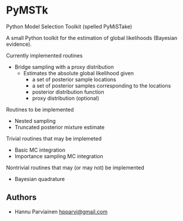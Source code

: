 PyMSTk
======

Python Model Selection Toolkit (spelled PyMiSTake)

A small Python toolkit for the estimation of global likelihoods (Bayesian evidence).

Currently implemented routines

 - Bridge sampling with a proxy distribution
   - Estimates the absolute global likelihood given 
     - a set of posterior sample locations
     - a set of posterior samples corresponding to the locations
     - posterior distribution function
     - proxy distribution (optional)
 
Routines to be implemented

 - Nested sampling
 - Truncated posterior mixture estimate

Trivial routines that may be implemeted

 - Basic MC integration
 - Importance sampling MC integration
 
Nontrivial routines that may (or may not) be implemented

 - Bayesian quadrature

Authors
-------

 - Hannu Parviainen <hpparvi@gmail.com>

